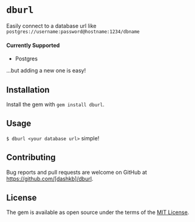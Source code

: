 # `dburl`

Easily connect to a database url like `postgres://username:password@hostname:1234/dbname`

#### Currently Supported
* Postgres

...but adding a new one is easy!

## Installation

Install the gem with `gem install dburl`.

## Usage

`$ dburl <your database url>` simple!

## Contributing

Bug reports and pull requests are welcome on GitHub at https://github.com/[dashkb]/dburl.

## License

The gem is available as open source under the terms of the [MIT License](http://opensource.org/licenses/MIT).

